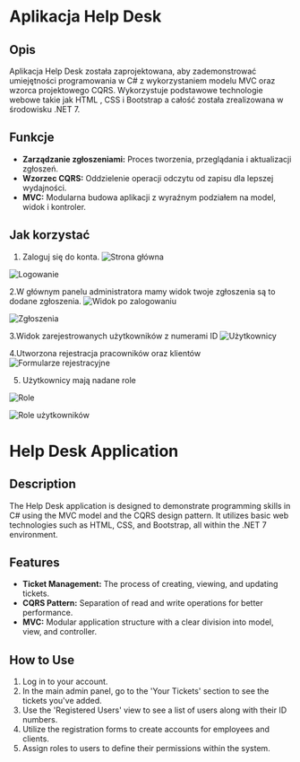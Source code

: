 # Aplikacja Help Desk

## Opis
Aplikacja Help Desk została zaprojektowana, aby zademonstrować umiejętności programowania w C# z wykorzystaniem modelu MVC oraz wzorca projektowego CQRS. Wykorzystuje podstawowe technologie webowe takie jak HTML , CSS i Bootstrap a całość została zrealizowana w środowisku .NET 7.

## Funkcje
- **Zarządzanie zgłoszeniami:** Proces tworzenia, przeglądania i aktualizacji zgłoszeń.
- **Wzorzec CQRS:** Oddzielenie operacji odczytu od zapisu dla lepszej wydajności.
- **MVC:** Modularna budowa aplikacji z wyraźnym podziałem na model, widok i kontroler.
## Jak korzystać
1. Zaloguj się do konta.
![Strona główna](https://i.ibb.co/YXhLWFK/Zrzut-ekranu-2024-03-27-145840.png)

![Logowanie](https://i.ibb.co/pf9kfwt/Zrzut-ekranu-2024-03-27-145858.png)

2.W głównym panelu administratora mamy widok twoje zgłoszenia są to dodane zgłoszenia.
![Widok po zalogowaniu](https://i.ibb.co/2YrrLZ8/Zrzut-ekranu-2024-03-27-145913.png)

![Zgłoszenia](https://i.ibb.co/y4h4QSb/Zrzut-ekranu-2024-03-27-145932.png)

3.Widok zarejestrowanych użytkowników z numerami ID
![Użytkownicy](https://i.ibb.co/T18YmTP/Zrzut-ekranu-2024-03-27-145943.png)

4.Utworzona rejestracja pracowników oraz klientów
![Formularze rejestracyjne](https://i.ibb.co/w0DJvCB/Zrzut-ekranu-2024-03-27-145954.png)

5. Użytkownicy mają nadane role

![Role](https://i.ibb.co/86rWph6/Zrzut-ekranu-2024-03-27-153255.png)

![Role użytkowników](https://i.ibb.co/MnvdxyF/Zrzut-ekranu-2024-03-27-153330.png)

# Help Desk Application

## Description
The Help Desk application is designed to demonstrate programming skills in C# using the MVC model and the CQRS design pattern. It utilizes basic web technologies such as HTML, CSS, and Bootstrap, all within the .NET 7 environment.

## Features
- **Ticket Management:** The process of creating, viewing, and updating tickets.
- **CQRS Pattern:** Separation of read and write operations for better performance.
- **MVC:** Modular application structure with a clear division into model, view, and controller.

## How to Use
1. Log in to your account.
2. In the main admin panel, go to the 'Your Tickets' section to see the tickets you've added.
3. Use the 'Registered Users' view to see a list of users along with their ID numbers.
4. Utilize the registration forms to create accounts for employees and clients.
5. Assign roles to users to define their permissions within the system.
